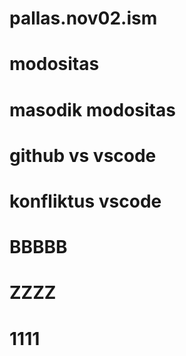 # pallas.nov02.ism
# modositas
# masodik modositas
# github vs vscode
# konfliktus vscode
# BBBBB
# ZZZZ
# 1111
